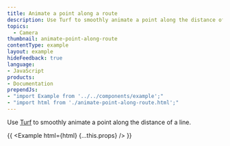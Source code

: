 ```yaml
---
title: Animate a point along a route
description: Use Turf to smoothly animate a point along the distance of a line.
topics:
  - Camera
thumbnail: animate-point-along-route
contentType: example
layout: example
hideFeedback: true
language:
- JavaScript
products:
- Documentation
prependJs:
- "import Example from '../../components/example';"
- "import html from './animate-point-along-route.html';"
---
```


Use [Turf](http://turfjs.org/) to smoothly animate a point along the distance of a line.

{{ <Example html={html} {...this.props} /> }}
